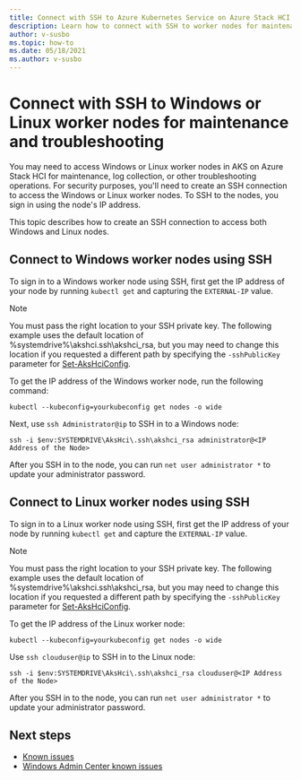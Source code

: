 ```yaml
---
title: Connect with SSH to Azure Kubernetes Service on Azure Stack HCI nodes
description: Learn how to connect with SSH to worker nodes for maintenance and troubleshooting in AKS on Azure Stack HCI.
author: v-susbo
ms.topic: how-to
ms.date: 05/18/2021
ms.author: v-susbo
---
```


# Connect with SSH to Windows or Linux worker nodes for maintenance and troubleshooting

You may need to access Windows or Linux worker nodes in AKS on Azure Stack HCI for maintenance, log collection, or other troubleshooting operations. For security purposes, you'll need to create an SSH connection to access the Windows or Linux worker nodes. To SSH to the nodes, you sign in using the node's IP address.

This topic describes how to create an SSH connection to access both Windows and Linux nodes.

## Connect to Windows worker nodes using SSH
To sign in to a Windows worker node using SSH, first get the IP address of your node by running `kubectl get` and capturing the `EXTERNAL-IP` value.

> [!NOTE]
> You must pass the right location to your SSH private key. The following example uses the default location of %systemdrive%\akshci\.ssh\akshci_rsa, but you may need to change this location if you requested a different path by specifying the `-sshPublicKey` parameter for [Set-AksHciConfig](./reference/ps/set-akshciconfig.md).

To get the IP address of the Windows worker node, run the following command:  

```
kubectl --kubeconfig=yourkubeconfig get nodes -o wide
```  

Next, use `ssh Administrator@ip` to SSH in to a Windows node:  

```
ssh -i $env:SYSTEMDRIVE\AksHci\.ssh\akshci_rsa administrator@<IP Address of the Node>
```
  
After you SSH in to the node, you can run `net user administrator *` to update your administrator password. 

## Connect to Linux worker nodes using SSH
To sign in to a Linux worker node using SSH, first get the IP address of your node by running `kubectl get` and capture the `EXTERNAL-IP` value.

> [!NOTE]
> You must pass the right location to your SSH private key. The following example uses the default location of %systemdrive%\akshci\.ssh\akshci_rsa, but you may need to change this location if you requested a different path by specifying the `-sshPublicKey` parameter for [Set-AksHciConfig](./reference/ps/set-akshciconfig.md).

To get the IP address of the Linux worker node:  

```
kubectl --kubeconfig=yourkubeconfig get nodes -o wide
```  

Use `ssh clouduser@ip` to SSH in to the Linux node: 

```
ssh -i $env:SYSTEMDRIVE\AksHci\.ssh\akshci_rsa clouduser@<IP Address of the Node>
```  

After you SSH in to the node, you can run `net user administrator *` to update your administrator password. 

## Next steps
- [Known issues](./known-issues.md)
- [Windows Admin Center known issues](./known-issues-windows-admin-center.md)
